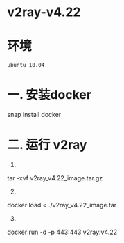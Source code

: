 # v2ray-v4.22

# 环境
```
ubuntu 18.04
```

# 一. 安装docker
snap install docker 

# 二. 运行 v2ray
1. 
tar -xvf v2ray_v4.22_image.tar.gz


2. 
docker load < ./v2ray_v4.22_image.tar 

3. 
docker run -d -p 443:443  v2ray:v4.22  
